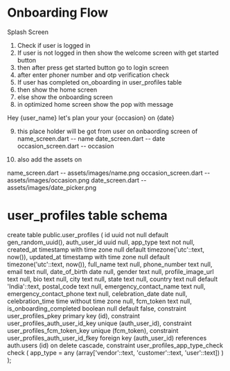 # Onboarding Flow 

Splash Screen 

1. Check if user is logged in 
2. If user is not logged in then show the welcome screen with get started button 
3. then after press get started button go to login screen
4. after enter phoner number and otp verification check 
5. If user has completed on_oboarding in user_profiles table 
6. then show the home screen 
7. else show the onboarding screen 
8. in optimized home screen show the pop with message 

Hey {user_name} 
let's plan your your {occasion} on {date}

9. this place holder will be got from user on onbaording screen of 
name_screen.dart -- name 
date_screen.dart -- date 
occasion_screen.dart -- occasion 

10. also add the assets on 

name_screen.dart -- assets/images/name.png
occasion_screen.dart -- assets/images/occasion.png
date_screen.dart -- assets/images/date_picker.png

# user_profiles table schema 

create table public.user_profiles (
  id uuid not null default gen_random_uuid(),
  auth_user_id uuid null,
  app_type text not null,
  created_at timestamp with time zone null default timezone('utc'::text, now()),
  updated_at timestamp with time zone null default timezone('utc'::text, now()),
  full_name text null,
  phone_number text null,
  email text null,
  date_of_birth date null,
  gender text null,
  profile_image_url text null,
  bio text null,
  city text null,
  state text null,
  country text null default 'India'::text,
  postal_code text null,
  emergency_contact_name text null,
  emergency_contact_phone text null,
  celebration_date date null,
  celebration_time time without time zone null,
  fcm_token text null,
  is_onboarding_completed boolean null default false,
  constraint user_profiles_pkey primary key (id),
  constraint user_profiles_auth_user_id_key unique (auth_user_id),
  constraint user_profiles_fcm_token_key unique (fcm_token),
  constraint user_profiles_auth_user_id_fkey foreign key (auth_user_id) references auth.users (id) on delete cascade,
  constraint user_profiles_app_type_check check (
    app_type = any (array['vendor'::text, 'customer'::text, 'user'::text])
  )
);

